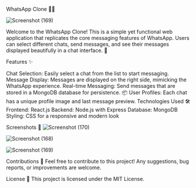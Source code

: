 WhatsApp Clone 📱💬

![Screenshot (169)](https://github.com/user-attachments/assets/9dc535c1-42fc-47a2-a653-530428fcf93f)


Welcome to the WhatsApp Clone! This is a simple yet functional web application that replicates the core messaging features of WhatsApp. Users can select different chats, send messages, and see their messages displayed beautifully in a chat interface. 🌟

Features ✨

Chat Selection: Easily select a chat from the list to start messaging.
Message Display: Messages are displayed on the right side, mimicking the WhatsApp experience.
Real-time Messaging: Send messages that are stored in a MongoDB database for persistence. 📦
User Profiles: Each chat has a unique profile image and last message preview.
Technologies Used 🛠️
Frontend: React.js
Backend: Node.js with Express
Database: MongoDB
Styling: CSS for a responsive and modern look

Screenshots 📸
![Screenshot (170)](https://github.com/user-attachments/assets/ceaade27-46e9-49cc-9974-3f45afa661ed)

![Screenshot (168)](https://github.com/user-attachments/assets/4dfecc91-37ce-4124-a00f-e82e4a8295f7)

![Screenshot (169)](https://github.com/user-attachments/assets/7a057b13-fc08-486b-9587-9689b7000d0a)



Contributions 🤝
Feel free to contribute to this project! Any suggestions, bug reports, or improvements are welcome.

License 📄
This project is licensed under the MIT License.


